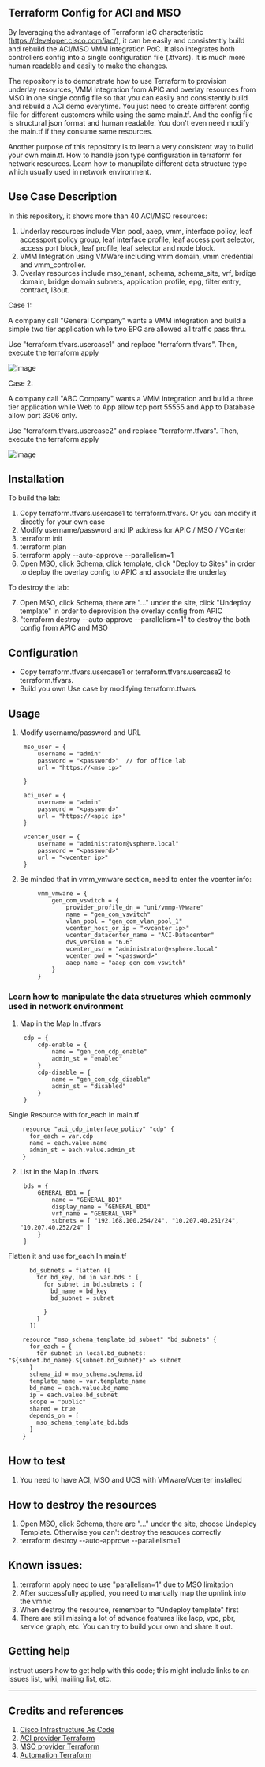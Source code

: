 ## Terraform Config for ACI and MSO

By leveraging the advantage of Terraform IaC characteristic (https://developer.cisco.com/iac/), it can be easily and consistently build and rebuild the ACI/MSO VMM integration PoC. It also integrates both controllers config into a single configuration file (.tfvars). It is much more human readable and easily to make the changes.

The repository is to demonstrate how to use Terraform to provision underlay resources, VMM Integration from APIC and overlay resources from MSO in one single config file so that you can easily and consistently build and rebuild a ACI demo everytime. You just need to create different config file for different customers while using the same main.tf. And the config file is structural json format and human readable. You don't even need modify the main.tf if they consume same resources.

Another purpose of this repository is to learn a very consistent way to build your own main.tf. How to handle json type configuration in terraform for network resources. Learn how to manupilate different data structure type which usually used in network environment.

## Use Case Description

In this repository, it shows more than 40 ACI/MSO resources:

1. Underlay resources include Vlan pool, aaep, vmm, interface policy, leaf accessport policy group, leaf interface profile, leaf access port selector, access port block, leaf profile, leaf selector and node block.
2. VMM Integration using VMWare including vmm domain, vmm credential and vmm_controller.
3. Overlay resources include mso_tenant, schema, schema_site, vrf, brdige domain, bridge domain subnets, application profile, epg, filter entry, contract, l3out.

Case 1:

A company call "General Company" wants a VMM integration and build a simple two tier application while two EPG are allowed all traffic pass thru.

Use "terraform.tfvars.usercase1" and replace "terraform.tfvars". Then, execute the terraform apply

![image](https://user-images.githubusercontent.com/21293832/120370018-ab0fd280-c346-11eb-91b9-aac9fadbfc5d.png)

Case 2:

A company call "ABC Company" wants a VMM integration and build a three tier application while Web to App allow tcp port 55555 and App to Database allow port 3306 only.

Use "terraform.tfvars.usercase2" and replace "terraform.tfvars". Then, execute the terraform apply

![image](https://user-images.githubusercontent.com/21293832/120368766-0e990080-c345-11eb-97bc-3eab7a727a49.png)


## Installation

To build the lab:
1. Copy terraform.tfvars.usercase1 to terraform.tfvars. Or you can modify it directly for your own case
2. Modify username/password and IP address for APIC / MSO / VCenter
3. terraform init
4. terraform plan
5. terraform apply --auto-approve --parallelism=1
6. Open MSO, click Schema, click template, click "Deploy to Sites" in order to deploy the overlay config to APIC and associate the underlay

To destroy the lab:

7. Open MSO, click Schema, there are "..." under the site, click "Undeploy template" in order to deprovision the overlay config from APIC
8. "terraform destroy --auto-approve --parallelism=1" to destroy the both config from APIC and MSO

## Configuration

- Copy terraform.tfvars.usercase1 or terraform.tfvars.usercase2 to terraform.tfvars. 
- Build you own Use case by modifying terraform.tfvars

## Usage

1. Modify username/password and URL

        mso_user = {
            username = "admin"
            password = "<password>"  // for office lab
            url = "https://<mso ip>"

        }

        aci_user = {
            username = "admin"
            password = "<password>"
            url = "https://<apic ip>"
        }

        vcenter_user = {
            username = "administrator@vsphere.local"
            password = "<password>"
            url = "<vcenter ip>"   
        }

2. Be minded that in vmm_vmware section, need to enter the vcenter info:

            vmm_vmware = {
                gen_com_vswitch = {
                    provider_profile_dn = "uni/vmmp-VMware"
                    name = "gen_com_vswitch"
                    vlan_pool = "gen_com_vlan_pool_1"
                    vcenter_host_or_ip = "<vcenter ip>"
                    vcenter_datacenter_name = "ACI-Datacenter"
                    dvs_version = "6.6"
                    vcenter_usr = "administrator@vsphere.local"
                    vcenter_pwd = "<password>"
                    aaep_name = "aaep_gen_com_vswitch" 
                }
            }

### Learn how to manipulate the data structures which commonly used in network environment

1. Map in the Map
   In .tfvars
   
        cdp = {
            cdp-enable = {
                name = "gen_com_cdp_enable"
                admin_st = "enabled"
            }
            cdp-disable = {
                name = "gen_com_cdp_disable"
                admin_st = "disabled"
            }
        }

  Single Resource with for_each
  In main.tf

        resource "aci_cdp_interface_policy" "cdp" {
          for_each = var.cdp
          name = each.value.name
          admin_st = each.value.admin_st
        }

2. List in the Map
   In .tfvars

        bds = {
            GENERAL_BD1 = {
                name = "GENERAL_BD1"
                display_name = "GENERAL_BD1"
                vrf_name = "GENERAL_VRF"
                subnets = [ "192.168.100.254/24", "10.207.40.251/24", "10.207.40.252/24" ]
            }
        }

  Flatten it and use for_each
  In main.tf

          bd_subnets = flatten ([
            for bd_key, bd in var.bds : [
              for subnet in bd.subnets : {
                bd_name = bd_key
                bd_subnet = subnet

              }
            ]
          ])

        resource "mso_schema_template_bd_subnet" "bd_subnets" {
          for_each = {
            for subnet in local.bd_subnets: "${subnet.bd_name}.${subnet.bd_subnet}" => subnet
          }
          schema_id = mso_schema.schema.id
          template_name = var.template_name
          bd_name = each.value.bd_name
          ip = each.value.bd_subnet
          scope = "public"
          shared = true
          depends_on = [
            mso_schema_template_bd.bds
          ]
        }

## How to test

1. You need to have ACI, MSO and UCS with VMware/Vcenter installed

## How to destroy the resources

1. Open MSO, click Schema, there are "..." under the site, choose Undeploy Template. Otherwise you can't destroy the resouces correctly
2. terraform destroy --auto-approve --parallelism=1
    
## Known issues:

1. terraform apply need to use "parallelism=1" due to MSO limitation
2. After successfully applied, you need to manually map the upnlink into the vmnic 
3. When destroy the resource, remember to "Undeploy template" first
4. There are still missing a lot of advance features like lacp, vpc, pbr, service graph, etc. You can try to build your own and share it out.
    
## Getting help

Instruct users how to get help with this code; this might include links to an issues list, wiki, mailing list, etc.

----

## Credits and references

1. [Cisco Infrastructure As Code](https://developer.cisco.com/iac/)
2. [ACI provider Terraform](https://registry.terraform.io/providers/CiscoDevNet/aci/latest/docs)
3. [MSO provider Terraform](https://registry.terraform.io/providers/CiscoDevNet/mso/latest/docs)
4. [Automation Terraform](https://developer.cisco.com/automation-terraform/)
